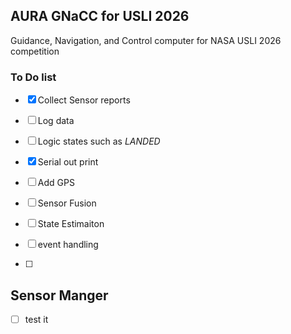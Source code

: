 ## AURA GNaCC for USLI 2026
Guidance, Navigation, and Control computer for NASA USLI 2026 competition

### To Do list
- [X]  Collect Sensor reports 
- [ ]  Log data 
- [ ]  Logic states such as *LANDED*
- [X]  Serial out print
- [ ]  Add GPS 
- [ ]  Sensor Fusion 
- [ ]  State Estimaiton 
- [ ]  event handling

- [ ]  
## Sensor Manger
- [ ] test it
